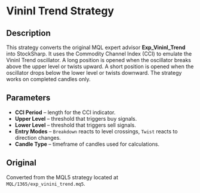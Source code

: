 # VininI Trend Strategy

## Description
This strategy converts the original MQL expert advisor **Exp_VininI_Trend** into StockSharp. It uses the Commodity Channel Index (CCI) to emulate the VininI Trend oscillator. A long position is opened when the oscillator breaks above the upper level or twists upward. A short position is opened when the oscillator drops below the lower level or twists downward. The strategy works on completed candles only.

## Parameters
- **CCI Period** – length for the CCI indicator.
- **Upper Level** – threshold that triggers buy signals.
- **Lower Level** – threshold that triggers sell signals.
- **Entry Modes** – `Breakdown` reacts to level crossings, `Twist` reacts to direction changes.
- **Candle Type** – timeframe of candles used for calculations.

## Original
Converted from the MQL5 strategy located at `MQL/1365/exp_vinini_trend.mq5`.

